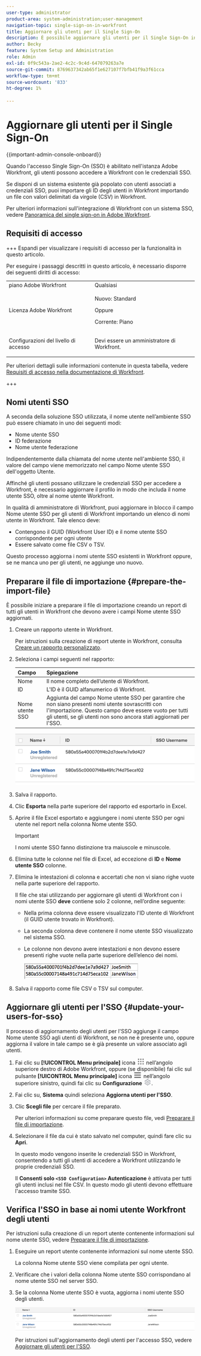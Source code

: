 ```yaml
---
user-type: administrator
product-area: system-administration;user-management
navigation-topic: single-sign-on-in-workfront
title: Aggiornare gli utenti per il Single Sign-On
description: È possibile aggiornare gli utenti per il Single Sign-On in Workfront.
author: Becky
feature: System Setup and Administration
role: Admin
exl-id: 0f9c543a-2ae2-4c2c-9c4d-647079263a7e
source-git-commit: 8769637342ab65f1e627107f7bfb41f9a3f61cca
workflow-type: tm+mt
source-wordcount: '833'
ht-degree: 1%

---
```


# Aggiornare gli utenti per il Single Sign-On

<!-- Audited: 1/2024 -->

{{important-admin-console-onboard}}

Quando l&#39;accesso Single Sign-On (SSO) è abilitato nell&#39;istanza Adobe Workfront, gli utenti possono accedere a Workfront con le credenziali SSO.

Se disponi di un sistema esistente già popolato con utenti associati a credenziali SSO, puoi importare gli ID degli utenti in Workfront importando un file con valori delimitati da virgole (CSV) in Workfront.

Per ulteriori informazioni sull&#39;integrazione di Workfront con un sistema SSO, vedere [Panoramica del single sign-on in Adobe Workfront](../../../administration-and-setup/add-users/single-sign-on/sso-in-workfront.md).


## Requisiti di accesso

+++ Espandi per visualizzare i requisiti di accesso per la funzionalità in questo articolo.

Per eseguire i passaggi descritti in questo articolo, è necessario disporre dei seguenti diritti di accesso:

<table style="table-layout:auto"> 
 <col> 
 <col> 
 <tbody> 
  <tr> 
   <td role="rowheader">piano Adobe Workfront</td> 
   <td>Qualsiasi</td> 
  </tr> 
  <tr> 
   <td role="rowheader">Licenza Adobe Workfront</td> 
   <td><p>Nuovo: Standard</p><p>Oppure</p><p>Corrente: Piano</p></td> 
  </tr> 
  <tr> 
   <td role="rowheader">Configurazioni del livello di accesso</td> 
   <td> <p>Devi essere un amministratore di Workfront.</p>  </td> 
  </tr> 
 </tbody> 
</table>

Per ulteriori dettagli sulle informazioni contenute in questa tabella, vedere [Requisiti di accesso nella documentazione di Workfront](/help/quicksilver/administration-and-setup/add-users/access-levels-and-object-permissions/access-level-requirements-in-documentation.md).

+++

## Nomi utenti SSO

A seconda della soluzione SSO utilizzata, il nome utente nell’ambiente SSO può essere chiamato in uno dei seguenti modi:

* Nome utente SSO
* ID federazione
* Nome utente federazione

Indipendentemente dalla chiamata del nome utente nell&#39;ambiente SSO, il valore del campo viene memorizzato nel campo Nome utente SSO dell&#39;oggetto Utente.

Affinché gli utenti possano utilizzare le credenziali SSO per accedere a Workfront, è necessario aggiornare il profilo in modo che includa il nome utente SSO, oltre al nome utente Workfront.

In qualità di amministratore di Workfront, puoi aggiornare in blocco il campo Nome utente SSO per gli utenti di Workfront importando un elenco di nomi utente in Workfront. Tale elenco deve:

* Contengono il GUID (Workfront User ID) e il nome utente SSO corrispondente per ogni utente
* Essere salvato come file CSV o TSV.

Questo processo aggiorna i nomi utente SSO esistenti in Workfront oppure, se ne manca uno per gli utenti, ne aggiunge uno nuovo.

## Preparare il file di importazione {#prepare-the-import-file}

È possibile iniziare a preparare il file di importazione creando un report di tutti gli utenti in Workfront che devono avere i campi Nome utente SSO aggiornati.

1. Creare un rapporto utente in Workfront.

   Per istruzioni sulla creazione di report utente in Workfront, consulta [Creare un rapporto personalizzato](../../../reports-and-dashboards/reports/creating-and-managing-reports/create-custom-report.md).

1. Seleziona i campi seguenti nel rapporto:

   | Campo | Spiegazione |
   |---|---|
   | Nome | Il nome completo dell’utente di Workfront. |
   | ID | L&#39;ID è il GUID alfanumerico di Workfront. |
   | Nome utente SSO | Aggiunta del campo Nome utente SSO per garantire che non siano presenti nomi utente sovrascritti con l&#39;importazione. Questo campo deve essere vuoto per tutti gli utenti, se gli utenti non sono ancora stati aggiornati per l&#39;SSO. |

   ![](assets/users-with-sso-username-and-no-sso-access-only-field.png)

1. Salva il rapporto.
1. Clic **Esporta** nella parte superiore del rapporto ed esportarlo in Excel.
1. Aprire il file Excel esportato e aggiungere i nomi utente SSO per ogni utente nel report nella colonna Nome utente SSO.

   >[!IMPORTANT]
   >
   >I nomi utente SSO fanno distinzione tra maiuscole e minuscole.

1. Elimina tutte le colonne nel file di Excel, ad eccezione di **ID** e **Nome utente SSO** colonne.

1. Elimina le intestazioni di colonna e accertati che non vi siano righe vuote nella parte superiore del rapporto.

   Il file che stai utilizzando per aggiornare gli utenti di Workfront con i nomi utente SSO **deve** contiene solo 2 colonne, nell’ordine seguente:

   * Nella prima colonna deve essere visualizzato l&#39;ID utente di Workfront (il GUID utente trovato in Workfront).
   * La seconda colonna deve contenere il nome utente SSO visualizzato nel sistema SSO.
   * Le colonne non devono avere intestazioni e non devono essere presenti righe vuote nella parte superiore dell’elenco dei nomi.

     ![](assets/update-users-for-sso-csv-file-for-import.png)

1. Salva il rapporto come file CSV o TSV sul computer.

## Aggiornare gli utenti per l&#39;SSO {#update-your-users-for-sso}

Il processo di aggiornamento degli utenti per l&#39;SSO aggiunge il campo Nome utente SSO agli utenti di Workfront, se non ne è presente uno, oppure aggiorna il valore in tale campo se è già presente un valore associato agli utenti.

1. Fai clic su **[!UICONTROL Menu principale]** icona ![Menu principale](/help/_includes/assets/main-menu-icon.png) nell’angolo superiore destro di Adobe Workfront, oppure (se disponibile) fai clic sul pulsante **[!UICONTROL Menu principale]** icona ![Menu principale](/help/_includes/assets/main-menu-icon-left-nav.png) nell’angolo superiore sinistro, quindi fai clic su **Configurazione** ![](assets/gear-icon-settings.png).

1. Fai clic su, **Sistema** quindi seleziona **Aggiorna utenti per l&#39;SSO**.

1. Clic **Scegli file** per cercare il file preparato.

   Per ulteriori informazioni su come preparare questo file, vedi [Preparare il file di importazione](#prepare-the-import-file).

1. Selezionare il file da cui è stato salvato nel computer, quindi fare clic su **Apri**.

   In questo modo vengono inserite le credenziali SSO in Workfront, consentendo a tutti gli utenti di accedere a Workfront utilizzando le proprie credenziali SSO.

   Il **Consenti solo `<SSO Configuration>` Autenticazione** è attivata per tutti gli utenti inclusi nel file CSV. In questo modo gli utenti devono effettuare l&#39;accesso tramite SSO.

## Verifica l&#39;SSO in base ai nomi utente Workfront degli utenti

Per istruzioni sulla creazione di un report utente contenente informazioni sul nome utente SSO, vedere [Preparare il file di importazione](#prepare-the-import-file).

1. Eseguire un report utente contenente informazioni sul nome utente SSO.

   La colonna Nome utente SSO viene compilata per ogni utente.

1. Verificare che i valori della colonna Nome utente SSO corrispondano al nome utente SSO nel server SSO.
1. Se la colonna Nome utente SSO è vuota, aggiorna i nomi utente SSO degli utenti.

   ![](assets/users-with-sso-field-updated.png)

   Per istruzioni sull&#39;aggiornamento degli utenti per l&#39;accesso SSO, vedere [Aggiornare gli utenti per l&#39;SSO](#update-your-users-for-sso).
